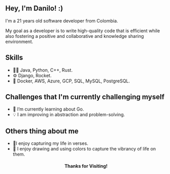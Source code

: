 ## Hey, I'm Danilo! :)  
I'm a 21 years old software developer from Colombia.

My goal as a developer is to write high-quality code that is efficient while also fostering a positive and collaborative and knowledge sharing environment.

## Skills
- 👨‍💻 Java, Python, C++, Rust.
- ⚙️ Django, Rocket.
- 🚀 Docker, AWS, Azure, GCP, SQL, MySQL, PostgreSQL.

## Challenges that I'm currently challenging myself
- 🌱 I’m currently learning about Go.
- 💡 I am improving in abstraction and problem-solving.

## Others thing about me
- 📝I enjoy capturing my life in verses.
- 🎨 I enjoy drawing and using colors to capture the vibrancy of life on them.

<h4 align="center"> Thanks for Visiting!</h4>
